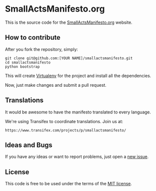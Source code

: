 # SmallActsManifesto.org

This is the source code for the [SmallActsManifesto.org][sam] website.


## How to contribute

After you fork the repository, simply:

```console
git clone git@github.com:[YOUR NAME]/smallactsmanifesto.git
cd smallactsmanifesto
python bootstrap
```

This will create [Virtualenv][v] for the project and install all the dependencies.

Now, just make changes and submit a pull request.


## Translations

It would be awesome to have the manifesto translated to every language.

We're using Transifex to coordinate translations. Join us at:

    https://www.transifex.com/projects/p/smallactsmanifesto/


## Ideas and Bugs

If you have any ideas or want to report problems, just open a [new issue][ni].


## License

This code is free to be used under the terms of the [MIT license][mit].


[sam]:	http://smallactsmanifesto.org
[v]:	http://pypi.python.org/pypi/virtualenv
[mit]:	http://www.opensource.org/licenses/mit-license.php
[ni]:   https://github.com/henriquebastos/smallactsmanifesto/issues
